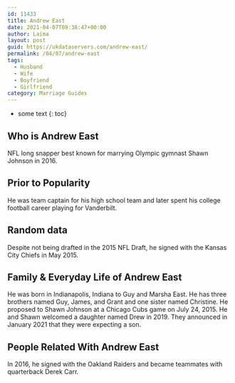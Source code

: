 ```yaml
---
id: 11433
title: Andrew East
date: 2021-04-07T09:38:47+00:00
author: Laima
layout: post
guid: https://ukdataservers.com/andrew-east/
permalink: /04/07/andrew-east
tags:
  - Husband
  - Wife
  - Boyfriend
  - Girlfriend
category: Marriage Guides
---
```


* some text
{: toc}


## Who is Andrew East
                  
                  
                  
NFL long snapper best known for marrying Olympic gymnast Shawn Johnson in 2016. 
                  
              
            
              
            
                
                
                
## Prior to Popularity
                  
                  
                  
He was team captain for his high school team and later spent his college football career playing for Vanderbilt.
                  
              
            
              
            
                
                
                
## Random data
                  
                  
                  
Despite not being drafted in the 2015 NFL Draft, he signed with the Kansas City Chiefs in May 2015.
                  
              
            
              
            
                
                
                
## Family & Everyday Life of Andrew East
                  
                  
                  
He was born in Indianapolis, Indiana to Guy and Marsha East. He has three brothers named Guy, James, and Grant and one sister named Christine. He proposed to Shawn Johnson at a Chicago Cubs game on July 24, 2015. He and Shawn welcomed a daughter named Drew in 2019. They announced in January 2021 that they were expecting a son.
                  
              
            
              
            
                
                
                
## People Related With Andrew East
                  
                  
                  
In 2016, he signed with the Oakland Raiders and became teammates with quarterback Derek Carr.
                  
              
            
              
            
                
              
            
              
              
            
            
              
            
          
          
          